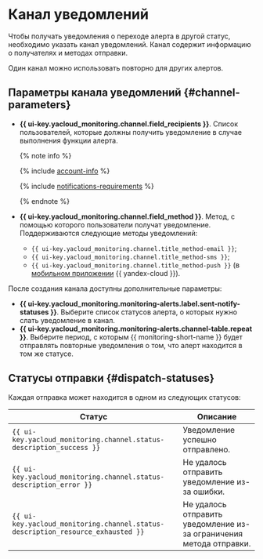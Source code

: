 # Канал уведомлений

Чтобы получать уведомления о переходе алерта в другой статус, необходимо указать канал уведомлений. Канал содержит информацию о получателях и методах отправки.

Один канал можно использовать повторно для других алертов.

## Параметры канала уведомлений {#channel-parameters}

* **{{ ui-key.yacloud_monitoring.channel.field_recipients }}**. Список пользователей, которые должны получить уведомление в случае выполнения функции алерта.

  {% note info %}

  {% include [account-info](../../../_includes/monitoring/account-info.md) %}

  {% include [notifications-requirements](../../../_includes/monitoring/notifications-requirements.md) %}

  {% endnote %}

* **{{ ui-key.yacloud_monitoring.channel.field_method }}**. Метод, с помощью которого пользователи получат уведомление. Поддерживаются следующие методы уведомлений:
  - `{{ ui-key.yacloud_monitoring.channel.title_method-email }}`;
  - `{{ ui-key.yacloud_monitoring.channel.title_method-sms }}`;
  - `{{ ui-key.yacloud_monitoring.channel.title_method-push }}` (в [мобильном приложении](../../../overview/mobile-app/index.md) {{ yandex-cloud }}).

После создания канала доступны дополнительные параметры:

* **{{ ui-key.yacloud_monitoring.monitoring-alerts.label.sent-notify-statuses }}**. Выберите список статусов алерта, о которых нужно слать уведомление в канал.
* **{{ ui-key.yacloud_monitoring.monitoring-alerts.channel-table.repeat }}**. Выберите период, с которым {{ monitoring-short-name }} будет отправлять повторные уведомления о том, что алерт находится в том же статусе.

## Статусы отправки {#dispatch-statuses}

Каждая отправка может находится в одном из следующих статусов:

Статус | Описание
----- | -----
`{{ ui-key.yacloud_monitoring.channel.status-description_success }}` | Уведомление успешно отправлено.
`{{ ui-key.yacloud_monitoring.channel.status-description_error }}` | Не удалось отправить уведомление из-за ошибки.
`{{ ui-key.yacloud_monitoring.channel.status-description_resource_exhausted }}` | Не удалось отправить уведомление из-за ограничения метода отправки.